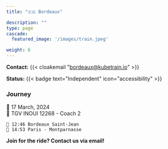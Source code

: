 ```yaml
---
title: "🇫🇷 Bordeaux"

description: ""
type: page
cascade:
  featured_image: '/images/train.jpeg'

weight: 6
---
```


**Contact:** {{< cloakemail "bordeaux@kubetrain.io" >}}

**Status:** {{< badge text="Independent" icon="accessibility" >}}

### Journey

📅 17 March, 2024  
🚂 TGV INOUI 12268 - Coach 2

```
🚂 12:46 Bordeaux Saint-Jean
🚉 14:53 Paris - Montparnasse
```

**Join for the ride? Contact us via email!**

<!--more-->
